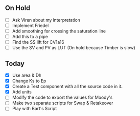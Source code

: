 ## On Hold
- [ ] Ask Viren about my interpretation
- [ ] Implement Friedel
- [ ] Add smoothing  for crossing the saturation line
- [ ] Add this to a pipe
- [ ] Find the SS lift for CV1a16
- [ ] Use the SV and PV as LUT (On hold because Timber is slow)

## Today

- [x] Use area & Dh
- [x] Change Ks to Ep
- [x] Create a Test component with all the source code in it.
- [x] Add units
- [ ] Modify the code to export the values for Moody's
- [ ] Make two separate scripts for Swap & Retakeover
- [ ] Play with Bart's Script
